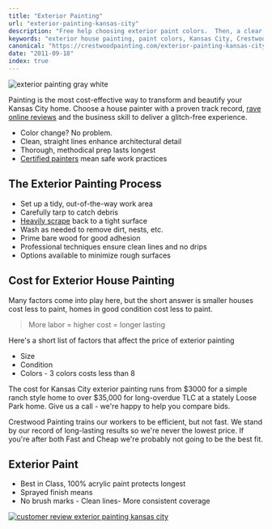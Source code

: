 ```yaml
---
title: "Exterior Painting"
url: "exterior-painting-kansas-city"
description: "Free help choosing exterior paint colors.  Then, a clear proposal, prompt workers, on-time completion. Call us today for a No Drips, No Drama experience."
keywords: "exterior house painting, paint colors, Kansas City, Crestwood Painting, Leawood, Mission Hills, Prairie Village,"
canonical: "https://crestwoodpainting.com/exterior-painting-kansas-city/"
date: "2011-09-18"
index: true
---
```


![exterior painting gray white](/images/x-january.webp?w=110h=624)

Painting is the most cost-effective way to transform and beautify your Kansas City home. Choose a house painter with a proven track record, [rave online reviews](/reviews/) and the business skill to deliver a glitch-free experience.

- Color change? No problem.
- Clean, straight lines enhance architectural detail
- Thorough, methodical prep lasts longest
- [Certified painters](/lead-paint-certification-important/) mean safe work practices

## The Exterior Painting Process

- Set up a tidy, out-of-the-way work area
- Carefully tarp to catch debris
- [Heavily scrape](/scraping-paint-prep-kansas-city/) back to a tight surface
- Wash as needed to remove dirt, nests, etc.
- Prime bare wood for good adhesion
- Professional techniques ensure clean lines and no drips
- Options available to minimize rough surfaces

## Cost for Exterior House Painting

Many factors come into play here, but the short answer is smaller houses cost less to paint, homes in good condition cost less to paint.

> More labor = higher cost = longer lasting

Here's a short list of factors that affect the price of exterior painting

- Size
- Condition
- Colors - 3 colors costs less than 8

The cost for Kansas City exterior painting runs from $3000 for a simple ranch style home to over $35,000 for long-overdue TLC at a stately Loose Park home. Give us a call - we're happy to help you compare bids.

Crestwood Painting trains our workers to be efficient, but not fast. We stand by our record of long-lasting results so we're never the lowest price. If you're after both Fast and Cheap we're probably not going to be the best fit.

## Exterior Paint

- Best in Class, 100% acrylic paint protects longest
- Sprayed finish means
- No brush marks - Clean lines- More consistent coverage

[![customer review exterior painting kansas city](/images/r-alex-t.webp)](/painter-reviews-nice-surprise/)
